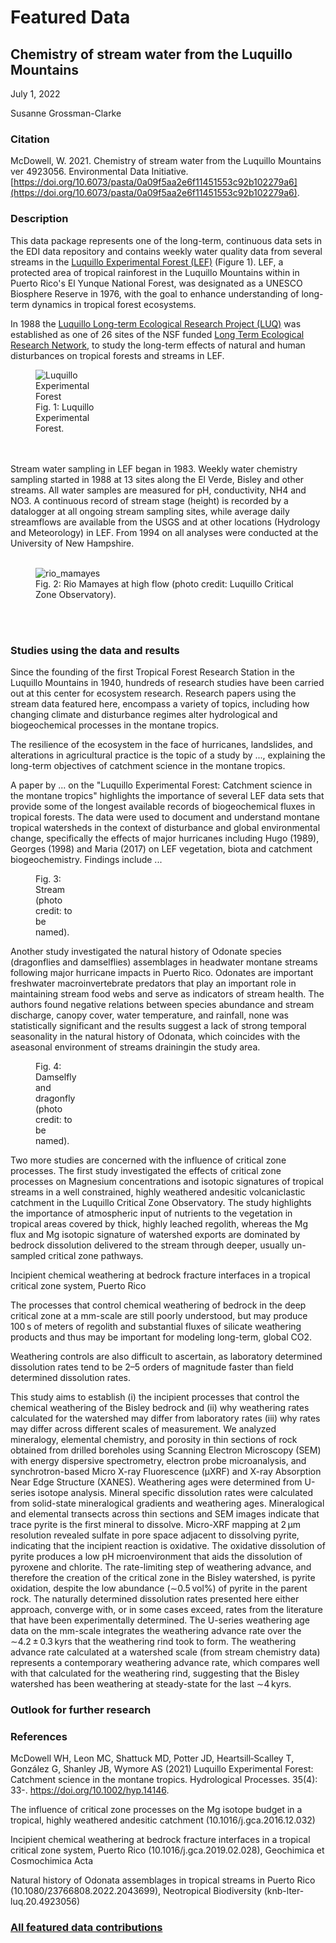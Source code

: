 # Featured Data

## Chemistry of stream water from the Luquillo Mountains

July 1, 2022

Susanne Grossman-Clarke

### Citation

McDowell, W. 2021. Chemistry of stream water from the Luquillo Mountains ver 4923056. Environmental Data Initiative. [https://doi.org/10.6073/pasta/0a09f5aa2e6f11451553c92b102279a6](https://doi.org/10.6073/pasta/0a09f5aa2e6f11451553c92b102279a6).

### Description

This data package represents one of the long-term, continuous data sets in the EDI data repository and contains weekly water quality data from several streams in the 
[Luquillo Experimental Forest (LEF)](https://en.wikipedia.org/wiki/Luquillo_Experimental_Forest) (Figure 1). LEF, a protected area of tropical rainforest in the Luquillo Mountains within in Puerto Rico's El Yunque National Forest, was designated as a UNESCO Biosphere Reserve in 1976, with the goal to enhance understanding of long-term dynamics in tropical forest ecosystems.


In 1988 the [Luquillo Long-term Ecological Research Project (LUQ)](https://luquillo.lter.network/) was established as one of 26 sites of the NSF funded [Long Term Ecological Research Network](https://lternet.edu/), to study the long-term effects of natural and human disturbances on tropical forests and streams in LEF.
</br>
<div class="figure_featured" style="width: 40%;">
    <figure>
       <img src="https://github.com/sgclarkevt/featured_data/blob/main/luquillo_lef.jpg" alt="Luquillo Experimental Forest"/>
       <figcaption class="figure-caption">Fig. 1: Luquillo Experimental Forest.</figcaption>
    </figure>
</div>
</br>
</br>
Stream water sampling in LEF began in 1983. Weekly water chemistry sampling started in 1988 at 13 sites along the El Verde, Bisley and other streams. All water samples are measured for pH, conductivity, NH4 and NO3. A continuous record of stream stage (height) is recorded by a datalogger at all ongoing stream sampling sites, while average daily streamflows are available from the USGS and at other locations (Hydrology and Meteorology) in LEF. From 1994 on all analyses were conducted at the University of New Hampshire.
</br>
</br>
<div class="figure_featured" style="width: 100%;">
    <figure>
       <img src="https://github.com/sgclarkevt/featured_data/blob/main/rio_mamayes_at_high_flow.jpg" alt="rio_mamayes"/>
       <figcaption class="figure-caption">Fig. 2: Rio Mamayes at high flow (photo credit: Luquillo Critical Zone Observatory).</figcaption>
    </figure>
</div>
</br>
</br>

### Studies using the data and results

Since the founding of the first Tropical Forest Research Station in the Luquillo Mountains in 1940, hundreds of research studies have been carried out at this center for ecosystem research. Research papers using the stream data featured here, encompass a variety of topics, including how changing climate and disturbance regimes alter hydrological and biogeochemical processes in the montane tropics.


The resilience of the ecosystem in the face of hurricanes, landslides, and alterations in agricultural practice is the topic of a study by ..., explaining the long-term objectives of catchment science in the montane tropics.

A paper by ... on the "Luquillo Experimental Forest: Catchment science in the montane tropics" highlights the importance of several LEF data sets that provide some of the longest available records of biogeochemical fluxes in tropical forests. The data were used to document and understand montane tropical watersheds in the context of disturbance and global environmental change, specifically the effects of major hurricanes including Hugo (1989), Georges (1998) and Maria (2017) on LEF vegetation, biota and catchment biogeochemistry. Findings include ...

<div class="figure_featured" style="width: 30%;">
    <figure>
       <img id="" src="/static/images/featured_data/daphnia-magna-asexual.jpg" alt=""/>
       <figcaption class="figure-caption">Fig. 3: Stream (photo credit: to be named).</figcaption>
    </figure>
</div>

Another study investigated the natural history of Odonate species (dragonflies and damselflies) assemblages in headwater montane streams following major hurricane impacts in Puerto Rico. Odonates are important freshwater macroinvertebrate predators that play an important role in maintaining stream food webs and serve as indicators of stream health. The authors found negative relations between species abundance and stream discharge, canopy cover, water temperature, and rainfall, none was statistically significant and the results suggest a lack of strong temporal seasonality in the natural history of Odonata, which coincides with the aseasonal environment of streams drainingin the study area.

<div class="figure_featured" style="width: 30%;">
    <figure>
       <img id="" src="/static/images/featured_data/daphnia-magna-asexual.jpg" alt=""/>
       <figcaption class="figure-caption">Fig. 4: Damselfly and dragonfly  (photo credit: to be named).</figcaption>
    </figure>
</div>

Two more studies are concerned with the influence of critical zone processes. 
The first study investigated the effects of critical zone processes on Magnesium concentrations and isotopic signatures of tropical streams in a well constrained, highly weathered andesitic volcaniclastic catchment in the Luquillo Critical Zone Observatory. The study highlights the importance of atmospheric input of nutrients to the vegetation in tropical areas covered by thick, highly leached regolith, whereas the Mg flux and Mg isotopic signature of watershed exports are dominated by bedrock dissolution delivered to the stream through deeper, usually un-sampled critical zone pathways.


Incipient chemical weathering at bedrock fracture interfaces in a tropical critical zone system, Puerto Rico

The processes that control chemical weathering of bedrock in the deep critical zone at a mm-scale are still poorly understood, but may produce 100 s of meters of regolith and substantial fluxes of silicate weathering products and thus may be important for modeling long-term, global CO2. 

Weathering controls are also difficult to ascertain, as laboratory determined dissolution rates tend to be 2–5 orders of magnitude faster than field determined dissolution rates. 

This study aims to establish (i) the incipient processes that control the chemical weathering of the Bisley bedrock and (ii) why weathering rates calculated for the watershed may differ from laboratory rates (iii) why rates may differ across different scales of measurement. We analyzed mineralogy, elemental chemistry, and porosity in thin sections of rock obtained from drilled boreholes using Scanning Electron Microscopy (SEM) with energy dispersive spectrometry, electron probe microanalysis, and synchrotron-based Micro X-ray Fluorescence (µXRF) and X-ray Absorption Near Edge Structure (XANES). Weathering ages were determined from U-series isotope analysis. Mineral specific dissolution rates were calculated from solid-state mineralogical gradients and weathering ages. Mineralogical and elemental transects across thin sections and SEM images indicate that trace pyrite is the first mineral to dissolve. Micro-XRF mapping at 2 µm resolution revealed sulfate in pore space adjacent to dissolving pyrite, indicating that the incipient reaction is oxidative. The oxidative dissolution of pyrite produces a low pH microenvironment that aids the dissolution of pyroxene and chlorite. The rate-limiting step of weathering advance, and therefore the creation of the critical zone in the Bisley watershed, is pyrite oxidation, despite the low abundance (∼0.5 vol%) of pyrite in the parent rock. The naturally determined dissolution rates presented here either approach, converge with, or in some cases exceed, rates from the literature that have been experimentally determined. The U-series weathering age data on the mm-scale integrates the weathering advance rate over the ∼4.2 ± 0.3 kyrs that the weathering rind took to form. The weathering advance rate calculated at a watershed scale (from stream chemistry data) represents a contemporary weathering advance rate, which compares well with that calculated for the weathering rind, suggesting that the Bisley watershed has been weathering at steady-state for the last ∼4 kyrs.

### Outlook for further research

### References

McDowell WH, Leon MC, Shattuck MD, Potter JD, Heartsill‐Scalley T, González G, Shanley JB, Wymore AS (2021) Luquillo Experimental Forest: Catchment science in the montane tropics. Hydrological Processes. 35(4): 33-. https://doi.org/10.1002/hyp.14146.

The influence of critical zone processes on the Mg isotope budget in a tropical, highly weathered andesitic catchment (10.1016/j.gca.2016.12.032)

Incipient chemical weathering at bedrock fracture interfaces in a tropical critical zone system, Puerto Rico (10.1016/j.gca.2019.02.028), Geochimica et Cosmochimica Acta

Natural history of Odonata assemblages in tropical streams in Puerto Rico (10.1080/23766808.2022.2043699), Neotropical Biodiversity (knb-lter-luq.20.4923056)

### [All featured data contributions](/templates/featured/featured-grid)
